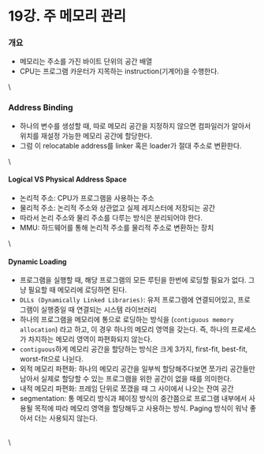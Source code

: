 # 19강. 주 메모리 관리

### 개요

* 메모리는 주소를 가진 바이트 단위의 공간 배열
* CPU는 프로그램 카운터가 지목하는 instruction(기계어)을 수행한다.

\


### Address Binding

* 하나의 변수를 생성할 때, 따로 메모리 공간을 지정하지 않으면 컴파일러가 알아서 위치를 재설정 가능한 메모리 공간에 할당한다.
* 그럼 이 relocatable address를 linker 혹은 loader가 절대 주소로 변환한다.

\


#### Logical VS Physical Address Space

* 논리적 주소: CPU가 프로그램을 사용하는 주소
* 물리적 주소: 논리적 주소와 상관없고 실제 레지스터에 저장되는 공간
* 따라서 논리 주소와 물리 주소를 다루는 방식은 분리되어야 한다.
* MMU: 하드웨어를 통해 논리적 주소를 물리적 주소로 변환하는 장치

\


#### Dynamic Loading

* 프로그램을 실행할 때, 해당 프로그램의 모든 루틴을 한번에 로딩할 필요가 없다. 그냥 필요할 때 메모리에 로딩하면 된다.
* `DLLs (Dynamically Linked Libraries)`: 유저 프로그램에 연결되어있고, 프로그램이 실행중일 때 연결되는 시스템 라이브러리
* 하나의 프로그램을 메모리에 통으로 로딩하는 방식을 (`contiguous memory allocation`) 라고 하고, 이 경우 하나의 메모리 영역을 갖는다. 즉, 하나의 프로세스가 차지하는 메모리 영역이 파편화되지 않는다.
* `contiguous`하게 메모리 공간을 할당하는 방식은 크게 3가지, first-fit, best-fit, worst-fit으로 나뉜다.
* 외적 메모리 파편화: 하나의 메모리 공간을 일부씩 할당해주다보면 쪼가리 공간들만 남아서 실제로 할당할 수 있는 프로그램을 위한 공간이 없을 때를 의미한다.
* 내적 메모리 파편화: 프레임 단위로 쪼갰을 때 그 사이에서 나오는 잔여 공간
* segmentation: 통 메모리 방식과 페이징 방식의 중간쯤으로 프로그램 내부에서 사용될 목적에 따라 메모리 영역을 할당해두고 사용하는 방식. Paging 방식이 워낙 좋아서 더는 사용되지 않는다.

\
\

